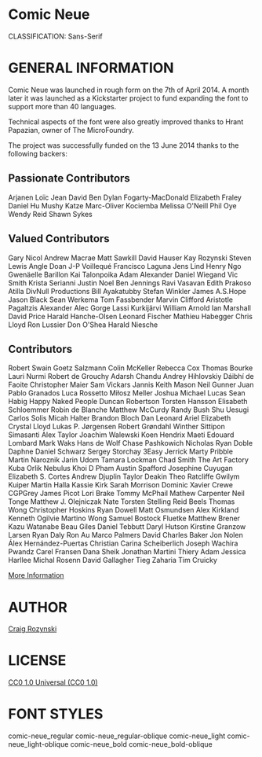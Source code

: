 Comic Neue
==========
CLASSIFICATION: Sans-Serif

GENERAL INFORMATION
===================

Comic Neue was launched in rough form on the 7th of April 2014.
A month later it was launched as a Kickstarter project to fund
expanding the font to support more than 40 languages.

Technical aspects of the font were also greatly improved thanks
to Hrant Papazian, owner of The MicroFoundry.

The project was successfully funded on the 13 June 2014
thanks to the following backers:

Passionate Contributors
-----------------------

Arjanen Loïc Jean David
Ben
Dylan Fogarty-MacDonald
Elizabeth Fraley
Daniel Hu
Mushy Katze
Marc-Oliver Kociemba
Melissa O'Neill
Phil Oye
Wendy Reid
Shawn Sykes

Valued Contributors
-------------------

Gary Nicol
Andrew Macrae
Matt Sawkill
David Hauser
Kay Rozynski
Steven Lewis
Angle Doan
J-P Voillequé
Francisco Laguna
Jens Lind
Henry Ngo
Gwenäelle Barillon
Kai Talonpoika
Adam Alexander
Daniel Wiegand
Vic Smith
Krista Serianni
Justin Noel
Ben Jennings
Ravi Vasavan
Edith Prakoso
Atilla
DivNull Productions
Bill Ayakatubby
Stefan Winkler
James A.S.Hope
Jason Black
Sean Werkema
Tom Fassbender
Marvin Clifford
Aristotle Pagaltzis
Alexander
Alec Gorge
Lassi Kurkijärvi
William Arnold
Ian Marshall
David Price
Harald Hanche-Olsen
Leonard Fischer
Mathieu Habegger
Chris Lloyd
Ron Lussier
Don O'Shea
Harald Niesche

Contributors
------------

Robert Swain
Goetz Salzmann
Colin McKeller
Rebecca Cox
Thomas Bourke
Lauri Nurmi
Robert de Grouchy
Adarsh Chandu
Andrey Hihlovskiy
Dáibhí de Faoite
Christopher Maier
Sam Vickars
Jannis
Keith Mason
Neil Gunner
Juan Pablo Granados
Luca Rossetto
Miłosz Meller
Joshua Michael Lucas
Sean Habig
Happy Naked People
Duncan Robertson
Torsten Hansson
Elisabeth Schloemmer
Robin de Blanche
Matthew McCurdy
Randy Bush
Shu Uesugi
Carlos Solis
Micah Halter
Brandon Bloch
Dan Leonard
Ariel
Elizabeth Crystal Lloyd
Lukas P. Jørgensen
Robert Grøndahl Winther
Sittipon Simasanti
Alex Taylor
Joachim Walewski
Koen Hendrix
Maeti
Edouard Lombard
Mark Waks
Hans de Wolf
Chase Pashkowich
Nicholas Ryan Doble
Daphne
Daniel Schwarz
Sergey Storchay
3Easy
Jerrick
Marty Pribble
Martin Naroznik
Jarin Udom
Tamara Lockman
Chad Smith
The Art Factory
Kuba Orlik
Nebulus
Khoi D Pham
Austin Spafford
Josephine Cuyugan
Elizabeth S. Cortes
Andrew Djuplin
Taylor Deakin
Theo Ratcliffe
Gwilym Kuiper
Martin Halla
Kassie Kirk
Sarah Morrison
Dominic Xavier Crewe
CGPGrey
James Picot
Lori Brake
Tommy McPhail
Mathew Carpenter
Neil Tonge
Matthew J. Olejniczak
Nate
Torsten Stelling
Reid Beels
Thomas Wong
Christopher Hoskins
Ryan Dowell
Matt Osmundsen
Alex Kirkland
Kenneth Ogilvie
Martino Wong
Samuel Bostock
Fluetke
Matthew Brener
Kazu Watanabe
Beau Giles
Daniel Tebbutt
Daryl Hutson
Kirstine Granzow Larsen
Ryan Daly
Ron Au
Marco Palmers
David Charles Baker
Jon Nolen
Álex Hernández-Puertas
Christian
Carina Scheiberlich
Joseph Wachira
Pwandz
Carel Fransen
Dana Sheik
Jonathan Martini
Thiery Adam
Jessica Harllee
Michal Rosenn
David Gallagher
Tieg Zaharia
Tim Cruicky

[More Information](http://comicneue.com/)


AUTHOR
======
[Craig Rozynski](http://craigrozynski.com/)


LICENSE
=======
[CC0 1.0 Universal (CC0 1.0)](http://creativecommons.org/publicdomain/zero/1.0/)


FONT STYLES
===========
comic-neue_regular
comic-neue_regular-oblique
comic-neue_light
comic-neue_light-oblique
comic-neue_bold
comic-neue_bold-oblique
